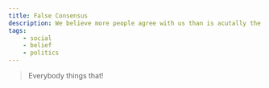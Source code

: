 ```yaml
---
title: False Consensus
description: We believe more people agree with us than is acutally the case.
tags: 
    - social
    - belief
    - politics
---
```


> Everybody things that!